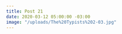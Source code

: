 ```yaml
---
title: Post 21
date: 2020-03-12 05:00:00 -03:00
image: "/uploads/The%20Typists%202-03.jpg"
---
```


